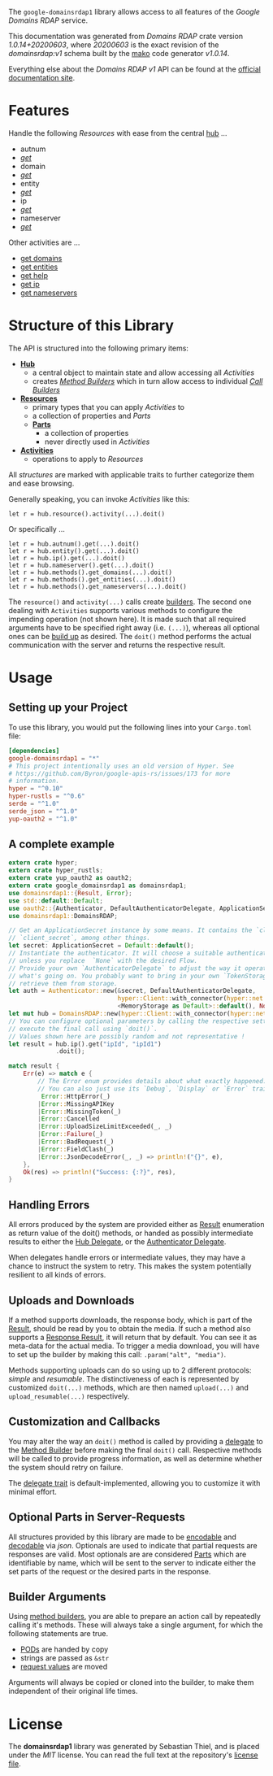<!---
DO NOT EDIT !
This file was generated automatically from 'src/mako/api/README.md.mako'
DO NOT EDIT !
-->
The `google-domainsrdap1` library allows access to all features of the *Google Domains RDAP* service.

This documentation was generated from *Domains RDAP* crate version *1.0.14+20200603*, where *20200603* is the exact revision of the *domainsrdap:v1* schema built by the [mako](http://www.makotemplates.org/) code generator *v1.0.14*.

Everything else about the *Domains RDAP* *v1* API can be found at the
[official documentation site](https://developers.google.com/domains/rdap/).
# Features

Handle the following *Resources* with ease from the central [hub](https://docs.rs/google-domainsrdap1/1.0.14+20200603/google_domainsrdap1/DomainsRDAP) ... 

* autnum
 * [*get*](https://docs.rs/google-domainsrdap1/1.0.14+20200603/google_domainsrdap1/api::AutnumGetCall)
* domain
 * [*get*](https://docs.rs/google-domainsrdap1/1.0.14+20200603/google_domainsrdap1/api::DomainGetCall)
* entity
 * [*get*](https://docs.rs/google-domainsrdap1/1.0.14+20200603/google_domainsrdap1/api::EntityGetCall)
* ip
 * [*get*](https://docs.rs/google-domainsrdap1/1.0.14+20200603/google_domainsrdap1/api::IpGetCall)
* nameserver
 * [*get*](https://docs.rs/google-domainsrdap1/1.0.14+20200603/google_domainsrdap1/api::NameserverGetCall)

Other activities are ...

* [get domains](https://docs.rs/google-domainsrdap1/1.0.14+20200603/google_domainsrdap1/api::MethodGetDomainCall)
* [get entities](https://docs.rs/google-domainsrdap1/1.0.14+20200603/google_domainsrdap1/api::MethodGetEntityCall)
* [get help](https://docs.rs/google-domainsrdap1/1.0.14+20200603/google_domainsrdap1/api::MethodGetHelpCall)
* [get ip](https://docs.rs/google-domainsrdap1/1.0.14+20200603/google_domainsrdap1/api::MethodGetIpCall)
* [get nameservers](https://docs.rs/google-domainsrdap1/1.0.14+20200603/google_domainsrdap1/api::MethodGetNameserverCall)



# Structure of this Library

The API is structured into the following primary items:

* **[Hub](https://docs.rs/google-domainsrdap1/1.0.14+20200603/google_domainsrdap1/DomainsRDAP)**
    * a central object to maintain state and allow accessing all *Activities*
    * creates [*Method Builders*](https://docs.rs/google-domainsrdap1/1.0.14+20200603/google_domainsrdap1/client::MethodsBuilder) which in turn
      allow access to individual [*Call Builders*](https://docs.rs/google-domainsrdap1/1.0.14+20200603/google_domainsrdap1/client::CallBuilder)
* **[Resources](https://docs.rs/google-domainsrdap1/1.0.14+20200603/google_domainsrdap1/client::Resource)**
    * primary types that you can apply *Activities* to
    * a collection of properties and *Parts*
    * **[Parts](https://docs.rs/google-domainsrdap1/1.0.14+20200603/google_domainsrdap1/client::Part)**
        * a collection of properties
        * never directly used in *Activities*
* **[Activities](https://docs.rs/google-domainsrdap1/1.0.14+20200603/google_domainsrdap1/client::CallBuilder)**
    * operations to apply to *Resources*

All *structures* are marked with applicable traits to further categorize them and ease browsing.

Generally speaking, you can invoke *Activities* like this:

```Rust,ignore
let r = hub.resource().activity(...).doit()
```

Or specifically ...

```ignore
let r = hub.autnum().get(...).doit()
let r = hub.entity().get(...).doit()
let r = hub.ip().get(...).doit()
let r = hub.nameserver().get(...).doit()
let r = hub.methods().get_domains(...).doit()
let r = hub.methods().get_entities(...).doit()
let r = hub.methods().get_nameservers(...).doit()
```

The `resource()` and `activity(...)` calls create [builders][builder-pattern]. The second one dealing with `Activities` 
supports various methods to configure the impending operation (not shown here). It is made such that all required arguments have to be 
specified right away (i.e. `(...)`), whereas all optional ones can be [build up][builder-pattern] as desired.
The `doit()` method performs the actual communication with the server and returns the respective result.

# Usage

## Setting up your Project

To use this library, you would put the following lines into your `Cargo.toml` file:

```toml
[dependencies]
google-domainsrdap1 = "*"
# This project intentionally uses an old version of Hyper. See
# https://github.com/Byron/google-apis-rs/issues/173 for more
# information.
hyper = "^0.10"
hyper-rustls = "^0.6"
serde = "^1.0"
serde_json = "^1.0"
yup-oauth2 = "^1.0"
```

## A complete example

```Rust
extern crate hyper;
extern crate hyper_rustls;
extern crate yup_oauth2 as oauth2;
extern crate google_domainsrdap1 as domainsrdap1;
use domainsrdap1::{Result, Error};
use std::default::Default;
use oauth2::{Authenticator, DefaultAuthenticatorDelegate, ApplicationSecret, MemoryStorage};
use domainsrdap1::DomainsRDAP;

// Get an ApplicationSecret instance by some means. It contains the `client_id` and 
// `client_secret`, among other things.
let secret: ApplicationSecret = Default::default();
// Instantiate the authenticator. It will choose a suitable authentication flow for you, 
// unless you replace  `None` with the desired Flow.
// Provide your own `AuthenticatorDelegate` to adjust the way it operates and get feedback about 
// what's going on. You probably want to bring in your own `TokenStorage` to persist tokens and
// retrieve them from storage.
let auth = Authenticator::new(&secret, DefaultAuthenticatorDelegate,
                              hyper::Client::with_connector(hyper::net::HttpsConnector::new(hyper_rustls::TlsClient::new())),
                              <MemoryStorage as Default>::default(), None);
let mut hub = DomainsRDAP::new(hyper::Client::with_connector(hyper::net::HttpsConnector::new(hyper_rustls::TlsClient::new())), auth);
// You can configure optional parameters by calling the respective setters at will, and
// execute the final call using `doit()`.
// Values shown here are possibly random and not representative !
let result = hub.ip().get("ipId", "ipId1")
             .doit();

match result {
    Err(e) => match e {
        // The Error enum provides details about what exactly happened.
        // You can also just use its `Debug`, `Display` or `Error` traits
         Error::HttpError(_)
        |Error::MissingAPIKey
        |Error::MissingToken(_)
        |Error::Cancelled
        |Error::UploadSizeLimitExceeded(_, _)
        |Error::Failure(_)
        |Error::BadRequest(_)
        |Error::FieldClash(_)
        |Error::JsonDecodeError(_, _) => println!("{}", e),
    },
    Ok(res) => println!("Success: {:?}", res),
}

```
## Handling Errors

All errors produced by the system are provided either as [Result](https://docs.rs/google-domainsrdap1/1.0.14+20200603/google_domainsrdap1/client::Result) enumeration as return value of
the doit() methods, or handed as possibly intermediate results to either the 
[Hub Delegate](https://docs.rs/google-domainsrdap1/1.0.14+20200603/google_domainsrdap1/client::Delegate), or the [Authenticator Delegate](https://docs.rs/yup-oauth2/*/yup_oauth2/trait.AuthenticatorDelegate.html).

When delegates handle errors or intermediate values, they may have a chance to instruct the system to retry. This 
makes the system potentially resilient to all kinds of errors.

## Uploads and Downloads
If a method supports downloads, the response body, which is part of the [Result](https://docs.rs/google-domainsrdap1/1.0.14+20200603/google_domainsrdap1/client::Result), should be
read by you to obtain the media.
If such a method also supports a [Response Result](https://docs.rs/google-domainsrdap1/1.0.14+20200603/google_domainsrdap1/client::ResponseResult), it will return that by default.
You can see it as meta-data for the actual media. To trigger a media download, you will have to set up the builder by making
this call: `.param("alt", "media")`.

Methods supporting uploads can do so using up to 2 different protocols: 
*simple* and *resumable*. The distinctiveness of each is represented by customized 
`doit(...)` methods, which are then named `upload(...)` and `upload_resumable(...)` respectively.

## Customization and Callbacks

You may alter the way an `doit()` method is called by providing a [delegate](https://docs.rs/google-domainsrdap1/1.0.14+20200603/google_domainsrdap1/client::Delegate) to the 
[Method Builder](https://docs.rs/google-domainsrdap1/1.0.14+20200603/google_domainsrdap1/client::CallBuilder) before making the final `doit()` call. 
Respective methods will be called to provide progress information, as well as determine whether the system should 
retry on failure.

The [delegate trait](https://docs.rs/google-domainsrdap1/1.0.14+20200603/google_domainsrdap1/client::Delegate) is default-implemented, allowing you to customize it with minimal effort.

## Optional Parts in Server-Requests

All structures provided by this library are made to be [encodable](https://docs.rs/google-domainsrdap1/1.0.14+20200603/google_domainsrdap1/client::RequestValue) and 
[decodable](https://docs.rs/google-domainsrdap1/1.0.14+20200603/google_domainsrdap1/client::ResponseResult) via *json*. Optionals are used to indicate that partial requests are responses 
are valid.
Most optionals are are considered [Parts](https://docs.rs/google-domainsrdap1/1.0.14+20200603/google_domainsrdap1/client::Part) which are identifiable by name, which will be sent to 
the server to indicate either the set parts of the request or the desired parts in the response.

## Builder Arguments

Using [method builders](https://docs.rs/google-domainsrdap1/1.0.14+20200603/google_domainsrdap1/client::CallBuilder), you are able to prepare an action call by repeatedly calling it's methods.
These will always take a single argument, for which the following statements are true.

* [PODs][wiki-pod] are handed by copy
* strings are passed as `&str`
* [request values](https://docs.rs/google-domainsrdap1/1.0.14+20200603/google_domainsrdap1/client::RequestValue) are moved

Arguments will always be copied or cloned into the builder, to make them independent of their original life times.

[wiki-pod]: http://en.wikipedia.org/wiki/Plain_old_data_structure
[builder-pattern]: http://en.wikipedia.org/wiki/Builder_pattern
[google-go-api]: https://github.com/google/google-api-go-client

# License
The **domainsrdap1** library was generated by Sebastian Thiel, and is placed 
under the *MIT* license.
You can read the full text at the repository's [license file][repo-license].

[repo-license]: https://github.com/Byron/google-apis-rsblob/master/LICENSE.md
